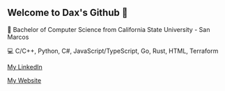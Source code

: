 ## Welcome to Dax's Github 👋

📜 Bachelor of Computer Science from California State University - San Marcos 

💻 C/C++, Python, C#, JavaScript/TypeScript, Go, Rust, HTML, Terraform

[My LinkedIn](https://www.linkedin.com/in/dax-taraleskof-8b5410201/)

[My Website](https://www.daxmictar.net)

<!--
**daxmictar/daxmictar** is a ✨ _special_ ✨ repository because its `README.md` (this file) appears on your GitHub profile.

- 🔭 I’m currently working on ...
- 🌱 I’m currently learning ...
- 👯 I’m looking to collaborate on ...
- 🤔 I’m looking for help with ...
- 💬 Ask me about ...
- 📫 How to reach me: ...
- 😄 Pronouns: ...
- ⚡ Fun fact: ...
-->
